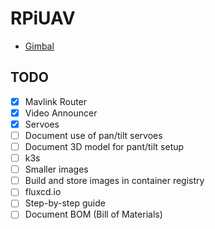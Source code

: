 # RPiUAV

- [Gimbal](gimbal/README.md)

## TODO
- [x] Mavlink Router
- [x] Video Announcer
- [x] Servoes
- [ ] Document use of pan/tilt servoes
- [ ] Document 3D model for pant/tilt setup
- [ ] k3s
- [ ] Smaller images
- [ ] Build and store images in container registry
- [ ] fluxcd.io
- [ ] Step-by-step guide
- [ ] Document BOM (Bill of Materials)
